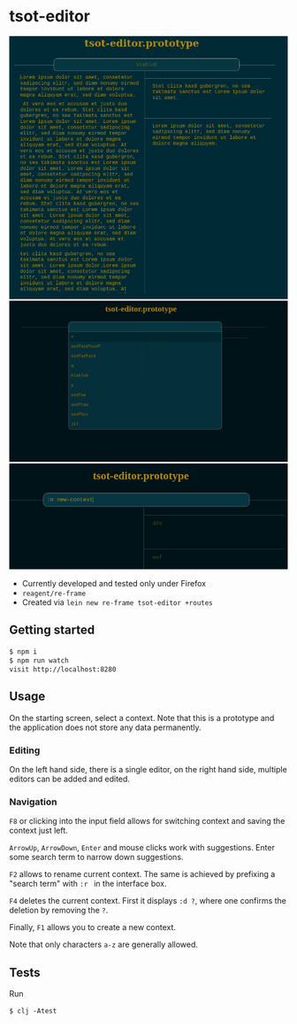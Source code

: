 # tsot-editor
    
![a.png](a.png)
![b.png](b.png)
![c.png](c.png)

* Currently developed and tested only under Firefox
* `reagent/re-frame`
* Created via `lein new re-frame tsot-editor +routes`

## Getting started

    $ npm i
    $ npm run watch
    visit http://localhost:8280

## Usage

On the starting screen, select a context.
Note that this is a prototype and the application does not store any data permanently.

### Editing

On the left hand side, there is a single editor,
on the right hand side, multiple editors can be added and edited.

### Navigation

`F8` or clicking into the input field allows 
for switching context and saving the context just left.

`ArrowUp`, `ArrowDown`, `Enter` and mouse clicks work with suggestions.
Enter some search term to narrow down suggestions.

`F2` allows to rename current context. The same is achieved by prefixing
a "search term" with `:r ` in the interface box.

`F4` deletes the current context. First it displays `:d ?`, where one confirms
the deletion by removing the `?`.

Finally, `F1` allows you to create a new context.

Note that only characters `a-z` are generally allowed.

## Tests

Run

    $ clj -Atest
